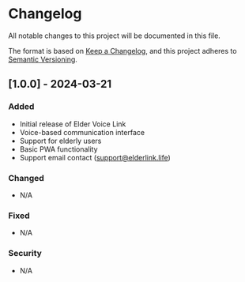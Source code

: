 # Changelog

All notable changes to this project will be documented in this file.

The format is based on [Keep a Changelog](https://keepachangelog.com/en/1.0.0/),
and this project adheres to [Semantic Versioning](https://semver.org/spec/v2.0.0.html).

## [1.0.0] - 2024-03-21

### Added
- Initial release of Elder Voice Link
- Voice-based communication interface
- Support for elderly users
- Basic PWA functionality
- Support email contact (support@elderlink.life)

### Changed
- N/A

### Fixed
- N/A

### Security
- N/A 